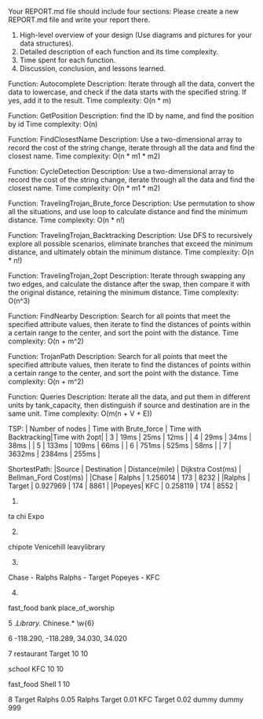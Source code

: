 Your REPORT.md file should include four sections:
Please create a new REPORT.md file and write your report there.

1. High-level overview of your design (Use diagrams and pictures for your data structures).
2. Detailed description of each function and its time complexity.
3. Time spent for each function.
4. Discussion, conclusion, and lessons learned.

Function: Autocomplete
Description: Iterate through all the data, convert the data to lowercase, and check if the data starts with the specified string. If yes, add it to the result.
Time complexity: O(n * m)

Function: GetPosition
Description: find the ID by name, and find the position by id
Time complexity: O(n)

Function: FindClosestName
Description: Use a two-dimensional array to record the cost of the string change, iterate through all the data and find the closest name.
Time complexity: O(n * m1 * m2)



Function: CycleDetection
Description: Use a two-dimensional array to record the cost of the string change, iterate through all the data and find the closest name.
Time complexity: O(n * m1 * m2)

Function: TravelingTrojan_Brute_force
Description: Use permutation to show all the situations, and use loop to calculate distance and find the minimum distance.
Time complexity: O(n * n!)

Function: TravelingTrojan_Backtracking
Description: Use DFS to recursively explore all possible scenarios, eliminate branches that exceed the minimum distance, and ultimately obtain the minimum distance.
Time complexity: O(n * n!)

Function: TravelingTrojan_2opt
Description: Iterate through swapping any two edges, and calculate the distance after the swap, then compare it with the original distance, retaining the minimum distance.
Time complexity: O(n^3)

Function: FindNearby
Description: Search for all points that meet the specified attribute values, then iterate to find the distances of points within a certain range to the center, and sort the point with the distance.
Time complexity: O(n + m^2)

Function: TrojanPath
Description: Search for all points that meet the specified attribute values, then iterate to find the distances of points within a certain range to the center, and sort the point with the distance.
Time complexity: O(n + m^2)

Function: Queries
Description: Iterate all the data, and put them in different units by tank_capacity, then distinguish if source and destination are in the same unit.
Time complexity: O(m(n + V + E))

TSP:
| Number of nodes | Time with Brute_force | Time with Backtracking|Time with  2opt|
|  3              |           19ms        |          25ms         |            12ms           |
|  4              |           29ms        |          34ms         |            38ms           |
|  5              |           133ms       |          109ms        |            66ms           |
|  6              |           751ms       |          525ms        |            58ms           |
|  7              |           3632ms      |          2384ms       |            255ms          |





ShortestPath:
|Source | Destination | Distance(mile) | Dijkstra Cost(ms) | Bellman_Ford Cost(ms) |
|Chase  | Ralphs      | 1.256014       | 173               | 8232                  |
|Ralphs | Target      | 0.927969       | 174               | 8861                  |
|Popeyes| KFC         | 0.258119       | 174               | 8552                  |












1.
ta
chi
Expo

2.
chipote
Venicehill
leavylibrary

3.
Chase - Ralphs
Ralphs - Target
Popeyes - KFC

4.
fast_food
bank
place_of_worship

5
.*Library.*
Chinese.*
\w{6}

6
-118.290, -118.289, 34.030, 34.020

7
restaurant
Target
10
10

school
KFC
10
10

fast_food
Shell
1
10

8
Target
Ralphs
0.05
Ralphs
Target
0.01
KFC
Target
0.02
dummy
dummy
999